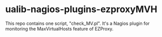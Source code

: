 # ualib-nagios-plugins-ezproxyMVH

This repo contains one script, "check_MV.pl".  It's a Nagios plugin for monitoring the MaxVirtualHosts feature of EZProxy.
